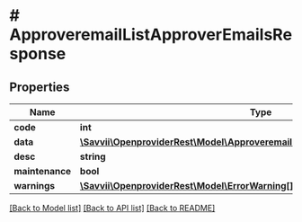 # # ApproveremailListApproverEmailsResponse

## Properties

Name | Type | Description | Notes
------------ | ------------- | ------------- | -------------
**code** | **int** |  | [optional]
**data** | [**\Savvii\OpenproviderRest\Model\ApproveremailListApproverEmailsResponseData**](ApproveremailListApproverEmailsResponseData.md) |  | [optional]
**desc** | **string** |  | [optional]
**maintenance** | **bool** |  | [optional]
**warnings** | [**\Savvii\OpenproviderRest\Model\ErrorWarning[]**](ErrorWarning.md) |  | [optional]

[[Back to Model list]](../../README.md#models) [[Back to API list]](../../README.md#endpoints) [[Back to README]](../../README.md)
